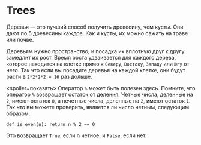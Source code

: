 # Trees
Деревья — это лучший способ получить древесину, чем кусты. Они дают по 5 древесины каждое. Как и кусты, их можно сажать на траве или почве.

Деревьям нужно пространство, и посадка их вплотную друг к другу замедлит их рост. Время роста удваивается для каждого дерева, которое находится на клетке прямо к `Северу`, `Востоку`, `Западу` или `Югу` от него. Так что если вы посадите деревья на каждой клетке, они будут расти в `2*2*2*2 = 16` раз дольше.

<spoiler=показать> Оператор `%` может быть полезен здесь. Помните, что оператор `%` возвращает остаток от деления. Четные числа, деленные на `2`, имеют остаток `0`, а нечетные числа, деленные на `2`, имеют остаток `1`.
Так что вы можете проверить, является ли число четным, следующим образом:

`def is_even(n):
	return n % 2 == 0`

Это возвращает `True`, если n четное, и `False`, если нет.
</spoiler>
